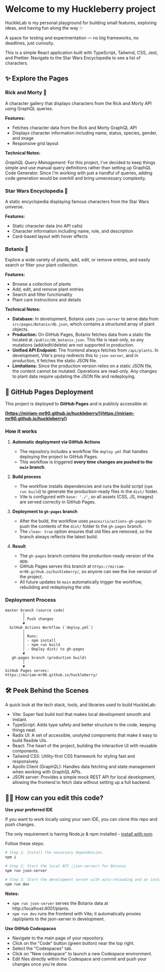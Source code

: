 # Welcome to my Huckleberry project

HuckleLab is my personal playground for building small features, exploring ideas, and having fun along the way ✨

A space for testing and experimentation — no big frameworks, no deadlines, just curiosity.

This is a simple React application built with TypeScript, Tailwind, CSS, Jest, and Prettier. Navigate to the Star Wars Encyclopedia to see a list of characters.

## ✨ Explore the Pages

### Rick and Morty 🚧

A character gallery that displays characters from the Rick and Morty API using GraphQL queries.

**Features:**

- Fetches character data from the Rick and Morty GraphQL API
- Displays character information including name, status, species, gender, and image
- Responsive grid layout

**Technical Notes:**

_GraphQL Query Management:_ For this project, I've decided to keep things simple and use manual query definitions rather than setting up GraphQL Code Generator. Since I'm working with just a handful of queries, adding code generation would be overkill and bring unnecessary complexity.

### Star Wars Encyclopedia 🚧

A static encyclopedia displaying famous characters from the Star Wars universe.

**Features:**

- Static character data (no API calls)
- Character information including name, role, and description
- Card-based layout with hover effects

### Botanix 🚧

Explore a wide variety of plants, add, edit, or remove entries, and easily search or filter your plant collection.

**Features:**

- Browse a collection of plants
- Add, edit, and remove plant entries
- Search and filter functionality
- Plant care instructions and details

**Technical Notes:**

- **Database:** In development, Botanix uses `json-server` to serve data from `src/pages/Botanix/db.json`, which contains a structured array of plant objects.
- **Production:** On GitHub Pages, Botanix fetches data from a static file located at `/public/db_botanix.json`. This file is read-only, so any mutations (add/edit/delete) are not supported in production.
- **Unified API Endpoint:** The frontend always fetches from `/api/plants`. In development, Vite's proxy redirects this to `json-server`, and in production, it fetches the static JSON file.
- **Limitations:** Since the production version relies on a static JSON file, the content cannot be mutated. Operations are read-only. Any changes to plant data require updating the JSON file and redeploying.

## 🚀 GitHub Pages Deployment

This project is deployed to **GitHub Pages** and is publicly accessible at:

**[https://miriam-mr90.github.io/huckleberry/](https://miriam-mr90.github.io/huckleberry/)**

### How it works

1. **Automatic deployment via GitHub Actions**

   - The repository includes a workflow file `deploy.yml` that handles deploying the project to GitHub Pages.
   - This workflow is triggered **every time changes are pushed to the `main` branch**.

2. **Build process**

   - The workflow installs dependencies and runs the build script (`npm run build`) to generate the production-ready files in the `dist/` folder.
   - Vite is configured with `base: './'`, so all assets (CSS, JS, images) are served correctly in GitHub Pages.

3. **Deployment to `gh-pages` branch**

   - After the build, the workflow uses `peaceiris/actions-gh-pages` to push the contents of the `dist/` folder to the `gh-pages` branch.
   - The `clean: true` option ensures that old files are removed, so the branch always reflects the latest build.

4. **Result**
   - The `gh-pages` branch contains the production-ready version of the app.
   - GitHub Pages serves this branch at `https://miriam-mr90.github.io/huckleberry/`, so anyone can see the live version of the project.
   - All future updates to `main` automatically trigger the workflow, rebuilding and redeploying the site.

### Deployment Process

```text
master branch (source code)
        │
        │ Push changes
        ▼
  GitHub Actions Workflow (`deploy.yml`)
        │
        │ Runs:
        │ - npm install
        │ - npm run build
        │ - Deploy dist/ to gh-pages
        ▼
   gh-pages branch (production build)
        │
        ▼
GitHub Pages serves:
https://miriam-mr90.github.io/huckleberry/
```

## 🛠️ Peek Behind the Scenes

A quick look at the tech stack, tools, and libraries used to build HuckleLab:

- Vite: Super fast build tool that makes local development smooth and instant.
- TypeScript: Adds type safety and better structure to the code, keeping things neat.
- Radix UI: A set of accessible, unstyled components that make it easy to build flexible UIs.
- React: The heart of the project, building the interactive UI with reusable components.
- Tailwind CSS: Utility-first CSS framework for styling fast and responsively.
- Apollo Client (GraphQL): Handles data fetching and state management when working with GraphQL APIs.
- JSON server: Provides a simple mock REST API for local development, allowing the frontend to fetch data without setting up a full backend.

## 👩‍💻 How can you edit this code?

**Use your preferred IDE**

If you want to work locally using your own IDE, you can clone this repo and push changes.

The only requirement is having Node.js & npm installed - [install with nvm](https://github.com/nvm-sh/nvm#installing-and-updating)

Follow these steps:

```sh
# Step 1: Install the necessary dependencies.
npm i

# Step 2: Start the local API (json-server) for Botanix
npm run json-server

# Step 3: Start the development server with auto-reloading and an instant preview.
npm run dev
```

**Notes:**

- `npm run json-server` serves the Botanix data at http://localhost:4001/plants.
- `npm run dev` runs the frontend with Vite; it automatically proxies /api/plants to the json-server in development.

**Use GitHub Codespaces**

- Navigate to the main page of your repository.
- Click on the "Code" button (green button) near the top right.
- Select the "Codespaces" tab.
- Click on "New codespace" to launch a new Codespace environment.
- Edit files directly within the Codespace and commit and push your changes once you're done.
